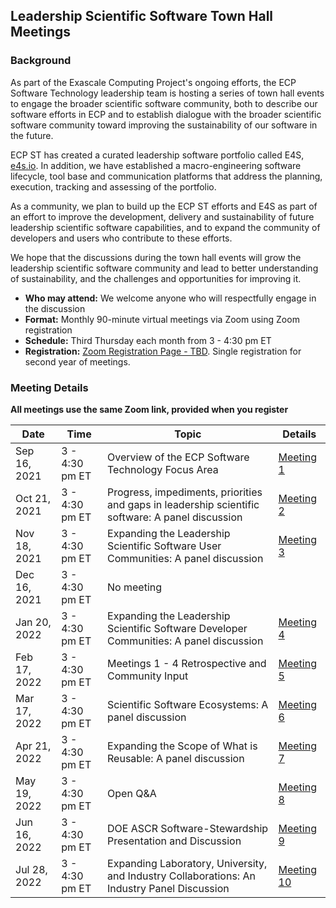 ## Leadership Scientific Software Town Hall Meetings

### Background

As part of the Exascale Computing Project's ongoing efforts, the ECP Software Technology leadership team is hosting a series of town hall events to engage the broader scientific software community, both to describe our software efforts in ECP and to establish dialogue with the broader scientific software community toward improving the sustainability of our software in the future.  

ECP ST has created a curated leadership software portfolio called E4S, [e4s.io](https://e4s.io).  In addition, we have established a macro-engineering software lifecycle, tool base and communication platforms that address the planning, execution, tracking and assessing of the portfolio.  

As a community, we plan to build up the ECP ST efforts and E4S as part of an effort to improve the development, delivery and sustainability of future leadership scientific software capabilities, and to expand the community of developers and users who contribute to these efforts.

We hope that the discussions during the town hall events will grow the leadership scientific software community and lead to better understanding of sustainability, and the challenges and opportunities for improving it.

- **Who may attend:** We welcome anyone who will respectfully engage in the discussion
- **Format:** Monthly 90-minute virtual meetings via Zoom using Zoom registration
- **Schedule:** Third Thursday each month from 3 - 4:30 pm ET
- **Registration:** [Zoom Registration Page - TBD]().  Single registration for second year of meetings.

### Meeting Details 

**All meetings use the same Zoom link, provided when you register**

| Date | Time | Topic | Details |
|------|------|-------|---------|
| Sep 16, 2021 | 3 - 4:30 pm ET | Overview of the ECP Software Technology Focus Area | [Meeting 1](Meeting1.md) |
| Oct 21, 2021| 3 - 4:30 pm ET | Progress, impediments, priorities and gaps in leadership scientific software: A panel discussion | [Meeting 2](Meeting2.md) |
| Nov 18, 2021| 3 - 4:30 pm ET | Expanding the Leadership Scientific Software User Communities: A panel discussion | [Meeting 3](Meeting3.md) |
| Dec 16, 2021| 3 - 4:30 pm ET | No meeting |  |
| Jan 20, 2022| 3 - 4:30 pm ET | Expanding the Leadership Scientific Software Developer Communities: A panel discussion | [Meeting 4](Meeting4.md) |
| Feb 17, 2022| 3 - 4:30 pm ET | Meetings 1 - 4 Retrospective and Community Input | [Meeting 5](Meeting5.md) |
| Mar 17, 2022| 3 - 4:30 pm ET | Scientific Software Ecosystems: A panel discussion | [Meeting 6](Meeting6.md) |
| Apr 21, 2022| 3 - 4:30 pm ET | Expanding the Scope of What is Reusable: A panel discussion | [Meeting 7](Meeting7.md) |
| May 19, 2022| 3 - 4:30 pm ET | Open Q&A | [Meeting 8](Meeting8.md) |
| Jun 16, 2022| 3 - 4:30 pm ET | DOE ASCR Software-Stewardship Presentation and Discussion | [Meeting 9](Meeting9.md) |
| Jul 28, 2022| 3 - 4:30 pm ET | Expanding Laboratory, University, and Industry Collaborations: An Industry Panel Discussion | [Meeting 10](Meeting10.md) |

